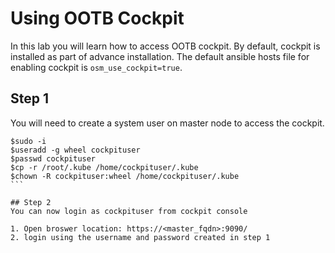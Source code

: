# Using OOTB Cockpit 
In this lab you will learn how to access OOTB cockpit.
By default, cockpit is installed as part of advance installation. The default ansible hosts file for enabling cockpit is `osm_use_cockpit=true`.

## Step 1
You will need to create a system user on master node to access the cockpit.

````
$sudo -i
$useradd -g wheel cockpituser
$passwd cockpituser
$cp -r /root/.kube /home/cockpituser/.kube
$chown -R cockpituser:wheel /home/cockpituser/.kube
```

## Step 2
You can now login as cockpituser from cockpit console

1. Open broswer location: https://<master_fqdn>:9090/
2. login using the username and password created in step 1
